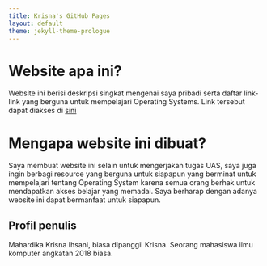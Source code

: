 ```yaml
---
title: Krisna's GitHub Pages
layout: default
theme: jekyll-theme-prologue
---
```


# Website apa ini?

Website ini berisi deskripsi singkat mengenai saya pribadi serta daftar link-link yang berguna untuk mempelajari Operating Systems. Link tersebut dapat diakses di [sini](URLs/)

# Mengapa website ini dibuat?

Saya membuat website ini selain untuk mengerjakan tugas UAS, saya juga ingin berbagi resource yang berguna untuk siapapun yang berminat untuk mempelajari tentang Operating System karena semua orang berhak untuk mendapatkan akses belajar yang memadai. Saya berharap dengan adanya website ini dapat bermanfaat untuk siapapun.

## Profil penulis

Mahardika Krisna Ihsani, biasa dipanggil Krisna. Seorang mahasiswa ilmu komputer angkatan 2018 biasa.


